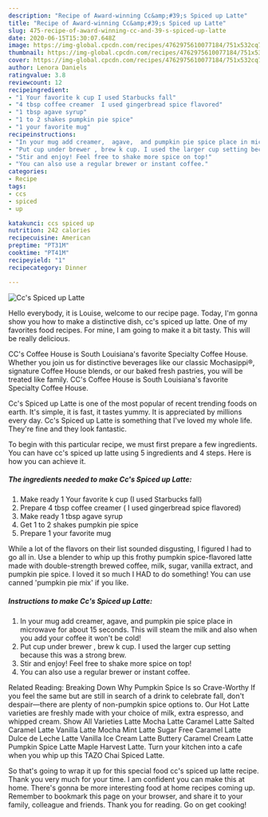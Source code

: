 ```yaml
---
description: "Recipe of Award-winning Cc&amp;#39;s Spiced up Latte"
title: "Recipe of Award-winning Cc&amp;#39;s Spiced up Latte"
slug: 475-recipe-of-award-winning-cc-and-39-s-spiced-up-latte
date: 2020-06-15T15:30:07.648Z
image: https://img-global.cpcdn.com/recipes/4762975610077184/751x532cq70/ccs-spiced-up-latte-recipe-main-photo.jpg
thumbnail: https://img-global.cpcdn.com/recipes/4762975610077184/751x532cq70/ccs-spiced-up-latte-recipe-main-photo.jpg
cover: https://img-global.cpcdn.com/recipes/4762975610077184/751x532cq70/ccs-spiced-up-latte-recipe-main-photo.jpg
author: Lenora Daniels
ratingvalue: 3.8
reviewcount: 12
recipeingredient:
- "1 Your favorite k cup I used Starbucks fall"
- "4 tbsp coffee creamer  I used gingerbread spice flavored"
- "1 tbsp agave syrup"
- "1 to 2 shakes pumpkin pie spice"
- "1 your favorite mug"
recipeinstructions:
- "In your mug add creamer,  agave,  and pumpkin pie spice place in microwave for about 15 seconds.  This will steam the milk and also when you add your coffee it won&#39;t be cold!"
- "Put cup under brewer , brew k cup. I used the larger cup setting because  this was a strong brew."
- "Stir and enjoy! Feel free to shake more spice on top!"
- "You can also use a regular brewer or instant coffee."
categories:
- Recipe
tags:
- ccs
- spiced
- up

katakunci: ccs spiced up 
nutrition: 242 calories
recipecuisine: American
preptime: "PT31M"
cooktime: "PT41M"
recipeyield: "1"
recipecategory: Dinner

---
```



![Cc&#39;s Spiced up Latte](https://img-global.cpcdn.com/recipes/4762975610077184/751x532cq70/ccs-spiced-up-latte-recipe-main-photo.jpg)

Hello everybody, it is Louise, welcome to our recipe page. Today, I'm gonna show you how to make a distinctive dish, cc&#39;s spiced up latte. One of my favorites food recipes. For mine, I am going to make it a bit tasty. This will be really delicious.

CC&#39;s Coffee House is South Louisiana&#39;s favorite Specialty Coffee House. Whether you join us for distinctive beverages like our classic Mochasippi®, signature Coffee House blends, or our baked fresh pastries, you will be treated like family. CC&#39;s Coffee House is South Louisiana&#39;s favorite Specialty Coffee House.

Cc&#39;s Spiced up Latte is one of the most popular of recent trending foods on earth. It's simple, it is fast, it tastes yummy. It is appreciated by millions every day. Cc&#39;s Spiced up Latte is something that I've loved my whole life. They're fine and they look fantastic.


To begin with this particular recipe, we must first prepare a few ingredients. You can have cc&#39;s spiced up latte using 5 ingredients and 4 steps. Here is how you can achieve it.

<!--inarticleads1-->

##### The ingredients needed to make Cc&#39;s Spiced up Latte:

1. Make ready 1 Your favorite k cup (I used Starbucks fall)
1. Prepare 4 tbsp coffee creamer ( I used gingerbread spice flavored)
1. Make ready 1 tbsp agave syrup
1. Get 1 to 2 shakes pumpkin pie spice
1. Prepare 1 your favorite mug


While a lot of the flavors on their list sounded disgusting, I figured I had to go all in. Use a blender to whip up this frothy pumpkin spice-flavored latte made with double-strength brewed coffee, milk, sugar, vanilla extract, and pumpkin pie spice. I loved it so much I HAD to do something! You can use canned &#39;pumpkin pie mix&#39; if you like. 

<!--inarticleads2-->

##### Instructions to make Cc&#39;s Spiced up Latte:

1. In your mug add creamer,  agave,  and pumpkin pie spice place in microwave for about 15 seconds.  This will steam the milk and also when you add your coffee it won&#39;t be cold!
1. Put cup under brewer , brew k cup. I used the larger cup setting because  this was a strong brew.
1. Stir and enjoy! Feel free to shake more spice on top!
1. You can also use a regular brewer or instant coffee.


Related Reading: Breaking Down Why Pumpkin Spice Is so Crave-Worthy If you feel the same but are still in search of a drink to celebrate fall, don&#39;t despair—there are plenty of non-pumpkin spice options to. Our Hot Latte varieties are freshly made with your choice of milk, extra espresso, and whipped cream. Show All Varieties Latte Mocha Latte Caramel Latte Salted Caramel Latte Vanilla Latte Mocha Mint Latte Sugar Free Caramel Latte Dulce de Leche Latte Vanilla Ice Cream Latte Buttery Caramel Cream Latte Pumpkin Spice Latte Maple Harvest Latte. Turn your kitchen into a cafe when you whip up this TAZO Chai Spiced Latte. 

So that's going to wrap it up for this special food cc&#39;s spiced up latte recipe. Thank you very much for your time. I am confident you can make this at home. There's gonna be more interesting food at home recipes coming up. Remember to bookmark this page on your browser, and share it to your family, colleague and friends. Thank you for reading. Go on get cooking!
